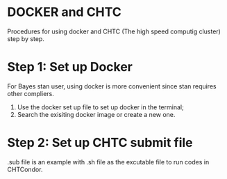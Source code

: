 # DOCKER and CHTC
Procedures for using docker and CHTC (The high speed computig cluster) step by step.

# Step 1: Set up Docker
For Bayes stan user, using docker is more convenient since stan requires other compliers.
1. Use the docker set up file to set up docker in the terminal;
2. Search the exisiting docker image or create a new one.

# Step 2: Set up CHTC submit file
.sub file is an example with .sh file as the excutable file to run codes in CHTCondor.
